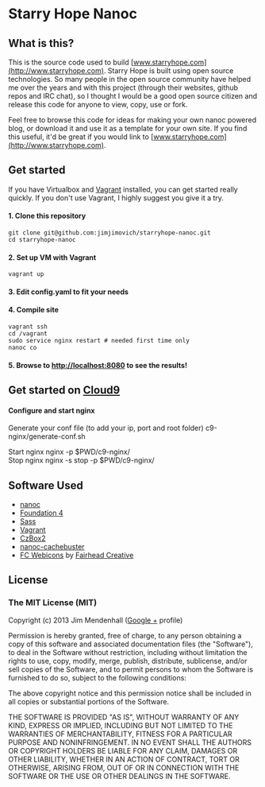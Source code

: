 # Starry Hope Nanoc

## What is this?
This is the source code used to build [www.starryhope.com](http://www.starryhope.com). Starry Hope is built using open source technologies. So many people in the open source community have helped me over the years and with this project (through their websites, github repos and IRC chat), so I thought I would be a good open source citizen and release this code for anyone to view, copy, use or fork.

Feel free to browse this code for ideas for making your own nanoc powered blog, or download it and use it as a template for your own site. If you find this useful, it'd be great if you would link to [www.starryhope.com](http://www.starryhope.com).

## Get started
If you have Virtualbox and [Vagrant](http://www.vagrantup.com/) installed, you can get started really quickly. If you don't use Vagrant, I highly suggest you give it a try.

#### 1. Clone this repository
    git clone git@github.com:jimjimovich/starryhope-nanoc.git
    cd starryhope-nanoc

#### 2. Set up VM with Vagrant
    vagrant up
  
#### 3. Edit config.yaml to fit your needs

#### 4. Compile site 
    vagrant ssh
    cd /vagrant
    sudo service nginx restart # needed first time only
    nanoc co

#### 5. Browse to [http://localhost:8080](http://localhost:8080) to see the results!

## Get started on [Cloud9](https://c9.io)

#### Configure and start nginx

Generate your conf file (to add your ip, port and root folder)
    c9-nginx/generate-conf.sh

Start nginx
    nginx -p $PWD/c9-nginx/                                                                                                                                         
Stop nginx
    nginx -s stop -p $PWD/c9-nginx/


## Software Used
- [nanoc](http://nanoc.ws/)
- [Foundation 4](http://foundation.zurb.com/)
- [Sass](http://sass-lang.com/)
- [Vagrant](http://www.vagrantup.com/)
- [CzBox2](http://janpecha.iunas.cz/czbox/example/)
- [nanoc-cachebuster](http://avdgaag.github.io/nanoc-cachebuster/)
- [FC Webicons](https://github.com/adamfairhead/webicons) by [Fairhead Creative](http://fairheadcreative.com/)

## License
### The MIT License (MIT)
Copyright (c) 2013 Jim Mendenhall (<a href="http://plus.google.com/112729990417360524968?rel=author">Google +</a> profile)

Permission is hereby granted, free of charge, to any person obtaining a copy of this software and associated documentation files (the "Software"), to deal in the Software without restriction, including without limitation the rights to use, copy, modify, merge, publish, distribute, sublicense, and/or sell copies of the Software, and to permit persons to whom the Software is furnished to do so, subject to the following conditions:

The above copyright notice and this permission notice shall be included in all copies or substantial portions of the Software.

THE SOFTWARE IS PROVIDED "AS IS", WITHOUT WARRANTY OF ANY KIND, EXPRESS OR IMPLIED, INCLUDING BUT NOT LIMITED TO THE WARRANTIES OF MERCHANTABILITY, FITNESS FOR A PARTICULAR PURPOSE AND NONINFRINGEMENT. IN NO EVENT SHALL THE AUTHORS OR COPYRIGHT HOLDERS BE LIABLE FOR ANY CLAIM, DAMAGES OR OTHER LIABILITY, WHETHER IN AN ACTION OF CONTRACT, TORT OR OTHERWISE, ARISING FROM, OUT OF OR IN CONNECTION WITH THE SOFTWARE OR THE USE OR OTHER DEALINGS IN THE SOFTWARE.